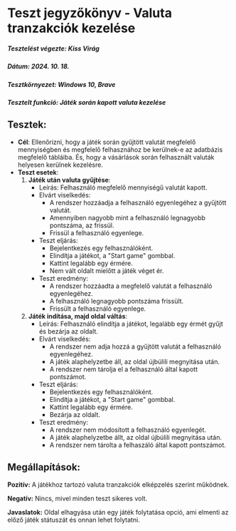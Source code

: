 # Teszt jegyzőkönyv - Valuta tranzakciók kezelése
##### Tesztelést végezte: Kiss Virág
##### Dátum: 2024. 10. 18.
##### Tesztkörnyezet: Windows 10, Brave
##### Tesztelt funkció: Játék során kapott valuta kezelése
## Tesztek:
- **Cél**:  Ellenőrizni, hogy a játék során gyűjtött valutát megfelelő mennyiségben és megfelelő felhasznához be kerülnek-e az adatbázis megfelelő tábláiba. És, hogy a vásárlások során felhasznált valuták helyesen kerülnek kezelésre.
- **Teszt esetek**: 
    1. **Játék után valuta gyűjtése**:
        - Leírás: Felhasználó megfelelő mennyiségű valutát kapott.
        - Elvárt viselkedés:
            - A rendszer hozzáadja a felhasználó egyenlegéhez a gyűjtött valutát.
            - Amennyiben nagyobb mint a felhasználó legnagyobb pontszáma, az frissül.
            - Frissül a felhasználó egyenlege.
        - Teszt eljárás:
            - Bejelentkezés egy felhasználóként.
            - Elindítja a játékot, a "Start game" gombbal.
            - Kattint legalább egy érmére.
            - Nem vált oldalt mielőtt a játék véget ér.
        - Teszt eredmény:
            - A rendszer hozzáadta a megfelelő valutát a felhasználó egyenlegéhez.
            - A felhasználó legnagyobb pontszáma frissült.
            - Frissült a felhasználó egyenlege.
    2. **Játék indítása, majd oldal váltás**:
        - Leírás: Felhasználó elindítja a játékot, legalább egy érmét gyűjt és bezárja az oldalt.
        - Elvárt viselkedés:
            - A rendszer nem adja hozzá a gyűjtött valutát a felhasználó egyenlegéhez.
            - A játék alaphelyzetbe áll, az oldal újbúlili megnyitása után.
            - A rendszer nem tárolja el a felhasználó által kapott pontszámot.
        - Teszt eljárás:
            - Bejelentkezés egy felhasználóként.
            - Elindítja a játékot, a "Start game" gombbal.
            - Kattint legalább egy érmére.
            - Bezárja az oldalt.
        - Teszt eredmény:
            - A rendszer nem módosított a felhasználó egyenlegét.
            - A játék alaphelyzetbe állt, az oldal újbúlili megnyitása után.
            - A rendszer nem tárolta a felhaszáló által kapott pontszámot.
## Megállapítások:
**Pozitív:** A játékhoz tartozó valuta tranzakciók elképzelés szerint működnek.

**Negatív:** Nincs, mivel minden teszt sikeres volt.

**Javaslatok:** Oldal elhagyása után egy játék folytatása opció, ami elmenti az előző játék státuszát és onnan lehet folytatni.